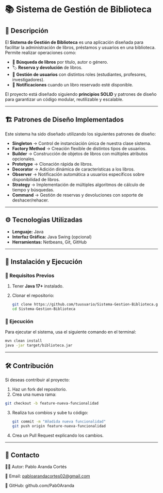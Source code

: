 # 📚 Sistema de Gestión de Biblioteca  

## 📖 Descripción  
El **Sistema de Gestión de Biblioteca** es una aplicación diseñada para facilitar la administración de libros, préstamos y usuarios en una biblioteca. Permite realizar operaciones como:  
- 📌 **Búsqueda de libros** por título, autor o género.  
- 🏷️ **Reserva y devolución** de libros.  
- 👤 **Gestión de usuarios** con distintos roles (estudiantes, profesores, investigadores).  
- 🔔 **Notificaciones** cuando un libro reservado esté disponible.  

El proyecto está diseñado siguiendo **principios SOLID** y patrones de diseño para garantizar un código modular, reutilizable y escalable.  

---

## 🏗️ Patrones de Diseño Implementados  
Este sistema ha sido diseñado utilizando los siguientes patrones de diseño:  

- **Singleton** → Control de instanciación única de nuestra clase sistema.  
- **Factory Method** → Creación flexible de distintos tipos de usuarios.
- **Builder** → Construcción de objetos de libros con múltiples atributos opcionales.  
- **Prototype** → Clonación rápida de libros.    
- **Decorator** → Adición dinámica de características a los libros.  
- **Observer** → Notificación automática a usuarios específicos sobre disponibilidad de libros.  
- **Strategy** → Implementación de múltiples algoritmos de cálculo de tiempo y búsquedas.  
- **Command** → Gestión de reservas y devoluciones con soporte de deshacer/rehacer.  

---

## ⚙️ Tecnologías Utilizadas  
- **Lenguaje:** Java  
- **Interfaz Gráfica:** Java Swing (opcional)  
- **Herramientas:** Netbeans, Git, GitHub  

---

## 🚀 Instalación y Ejecución  

### 🔹 Requisitos Previos  
1. Tener **Java 17+** instalado.  
2. Clonar el repositorio:  

   ```sh
   git clone https://github.com/tuusuario/Sistema-Gestion-Biblioteca.git
   cd Sistema-Gestion-Biblioteca

### 🔹 Ejecución
Para ejecutar el sistema, usa el siguiente comando en el terminal:

  ```sh
  mvn clean install
  java -jar target/biblioteca.jar
  ```

---

## 🛠️ Contribución
Si deseas contribuir al proyecto:

1. Haz un fork del repositorio.
2. Crea una nueva rama:

  ```sh
  git checkout -b feature-nueva-funcionalidad
  ```

3. Realiza tus combios y sube tu código:

   ```sh
   git commit -m "Añadida nueva funcionalidad"
   git push origin feature-nueva-funcionalidad
   ```
4. Crea un Pull Request explicando los cambios.

---

## 📩 Contacto

👨‍💻 Autor: Pablo Aranda Cortés

📧 Email: pabloarandacortes02@gmail.com

🔗 GitHub: github.com/Pab0Aranda
